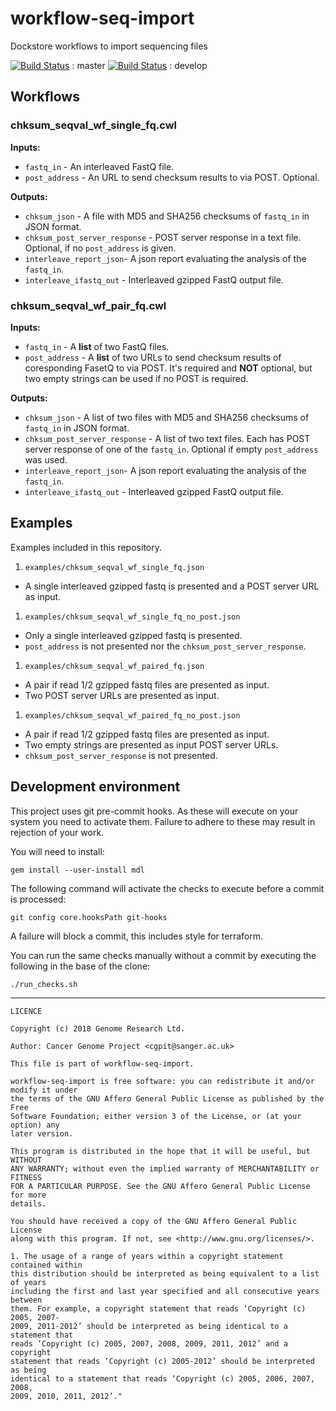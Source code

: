 # workflow-seq-import

Dockstore workflows to import sequencing files

[![Build Status](https://travis-ci.org/cancerit/workflow-seq-import.svg?branch=master)](https://travis-ci.org/cancerit/workflow-seq-import) : master
[![Build Status](https://travis-ci.org/cancerit/workflow-seq-import.svg?branch=develop)](https://travis-ci.org/cancerit/workflow-seq-import) : develop


## Workflows

### chksum_seqval_wf_single_fq.cwl

**Inputs:**

* `fastq_in` - An interleaved FastQ file.
* `post_address` - An URL to send checksum results to via POST. Optional.

**Outputs:**

* `chksum_json` - A file with MD5 and SHA256 checksums of `fastq_in` in JSON format.
* `chksum_post_server_response` - POST server response in a text file. Optional, if no `post_address` is given.
* `interleave_report_json`- A json report evaluating the analysis of the `fastq_in`.
* `interleave_ifastq_out` - Interleaved gzipped FastQ output file.

### chksum_seqval_wf_pair_fq.cwl

**Inputs:**

* `fastq_in` - A **list** of two FastQ files.
* `post_address` - A **list** of two URLs to send checksum results of coresponding FasetQ to via POST. It's required and **NOT** optional, but two empty strings can be used if no POST is required.

**Outputs:**

* `chksum_json` - A list of two files with MD5 and SHA256 checksums of `fastq_in` in JSON format.
* `chksum_post_server_response` - A list of two text files. Each has POST server response of one of the `fastq_in`. Optional if empty `post_address` was used.
* `interleave_report_json`- A json report evaluating the analysis of the `fastq_in`.
* `interleave_ifastq_out` - Interleaved gzipped FastQ output file.

## Examples

Examples included in this repository.

1. `examples/chksum_seqval_wf_single_fq.json`
  * A single interleaved gzipped fastq is presented and a POST server URL as input.

1. `examples/chksum_seqval_wf_single_fq_no_post.json`
  * Only a single interleaved gzipped fastq is presented.
  * `post_address` is not presented nor the `chksum_post_server_response`.

1. `examples/chksum_seqval_wf_paired_fq.json`
  * A pair if read 1/2 gzipped fastq files are presented as input.
  * Two POST server URLs are presented as input.

1. `examples/chksum_seqval_wf_paired_fq_no_post.json`
  * A pair if read 1/2 gzipped fastq files are presented as input.
  * Two empty strings are presented as input POST server URLs.
  * `chksum_post_server_response` is not presented.

## Development environment

This project uses git pre-commit hooks.  As these will execute on your system you
need to activate them.  Failure to adhere to these may result in rejection of your
work.

You will need to install:

```
gem install --user-install mdl
```

The following command will activate the checks to execute before a commit is processed:

```
git config core.hooksPath git-hooks
```

A failure will block a commit, this includes style for terraform.

You can run the same checks manually without a commit by executing the following
in the base of the clone:

```bash
./run_checks.sh
```

----

```
LICENCE

Copyright (c) 2018 Genome Research Ltd.

Author: Cancer Genome Project <cgpit@sanger.ac.uk>

This file is part of workflow-seq-import.

workflow-seq-import is free software: you can redistribute it and/or modify it under
the terms of the GNU Affero General Public License as published by the Free
Software Foundation; either version 3 of the License, or (at your option) any
later version.

This program is distributed in the hope that it will be useful, but WITHOUT
ANY WARRANTY; without even the implied warranty of MERCHANTABILITY or FITNESS
FOR A PARTICULAR PURPOSE. See the GNU Affero General Public License for more
details.

You should have received a copy of the GNU Affero General Public License
along with this program. If not, see <http://www.gnu.org/licenses/>.

1. The usage of a range of years within a copyright statement contained within
this distribution should be interpreted as being equivalent to a list of years
including the first and last year specified and all consecutive years between
them. For example, a copyright statement that reads ‘Copyright (c) 2005, 2007-
2009, 2011-2012’ should be interpreted as being identical to a statement that
reads ‘Copyright (c) 2005, 2007, 2008, 2009, 2011, 2012’ and a copyright
statement that reads ‘Copyright (c) 2005-2012’ should be interpreted as being
identical to a statement that reads ‘Copyright (c) 2005, 2006, 2007, 2008,
2009, 2010, 2011, 2012’."
